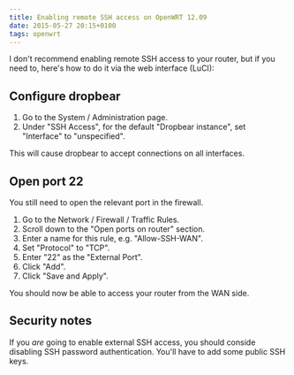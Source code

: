 ```yaml
---
title: Enabling remote SSH access on OpenWRT 12.09
date: 2015-05-27 20:15+0100
tags: openwrt
---
```


I don't recommend enabling remote SSH access to your router, but if you need
to, here's how to do it via the web interface (LuCI):

## Configure dropbear

1. Go to the System / Administration page.
2. Under "SSH Access", for the default "Dropbear instance", set "Interface" to
   "unspecified".

This will cause dropbear to accept connections on all interfaces.

## Open port 22

You still need to open the relevant port in the firewall.

1. Go to the Network / Firewall / Traffic Rules.
2. Scroll down to the "Open ports on router" section.
3. Enter a name for this rule, e.g. "Allow-SSH-WAN".
4. Set "Protocol" to "TCP".
5. Enter "22" as the "External Port".
6. Click "Add".
7. Click "Save and Apply".

You should now be able to access your router from the WAN side.

## Security notes

If you _are_ going to enable external SSH access, you should conside disabling
SSH password authentication. You'll have to add some public SSH keys.

